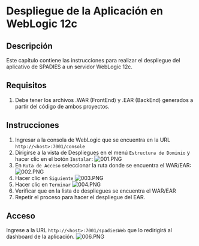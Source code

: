 # Despliegue de la Aplicación en WebLogic 12c #
## Descripción ##
Este capítulo contiene las instrucciones para realizar el despliegue del aplicativo de SPADIES a un servidor WebLogic 12c.
## Requisitos ##
1. Debe tener los archivos .WAR (FrontEnd) y .EAR (BackEnd) generados a partir del código de ambos proyectos.
## Instrucciones ##
1. Ingresar a la consola de WebLogic que se encuentra en la URL `http://<host>:7001/console`
2. Dirigirse a la vista de Despliegues en el menú `Estructura de Dominio` y hacer clic en el botón `Instalar`:
![001.PNG](https://bitbucket.org/repo/RpRKkd/images/2013536604-001.PNG)
3. En `Ruta de Acceso` seleccionar la ruta donde se encuentra el WAR/EAR:
![002.PNG](https://bitbucket.org/repo/RpRKkd/images/2943286910-002.PNG)
4. Hacer clic en `Siguiente`
![003.PNG](https://bitbucket.org/repo/RpRKkd/images/3509571425-003.PNG)
5. Hacer clic en `Terminar`
![004.PNG](https://bitbucket.org/repo/RpRKkd/images/3738827012-004.PNG)
6. Verificar que en la lista de despliegues se encuentra el WAR/EAR
7. Repetir el proceso para hacer el despliegue del EAR. 
## Acceso ##
Ingrese a la URL `http://<host>:7001/spadiesWeb` que lo redirigirá al dashboard de la aplicación.
![006.PNG](https://bitbucket.org/repo/RpRKkd/images/1527955748-006.PNG)